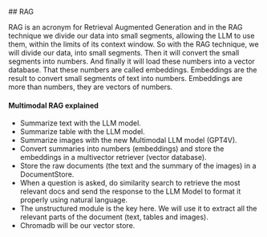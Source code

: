<p>## RAG<p>
<div>
RAG is an acronym for Retrieval Augmented Generation and in the RAG technique we divide our data into small segments, allowing the LLM to use them, within the limits of its context window.
So with the RAG technique, we will divide our data, into small segments. Then it will convert the small segments into numbers.
And finally it will load these numbers into a vector database.
That these numbers are called embeddings.
Embeddings are the result to convert small segments of text into numbers.
Embeddings are more than numbers, they are vectors of numbers.
</div>


#### Multimodal RAG explained
* Summarize text with the LLM model.
* Summarize table with the LLM model.
* Summarize images with the new Multimodal LLM model (GPT4V).
* Convert summaries into numbers (embeddings) and store the embeddings in a multivector retriever (vector database).
* Store the raw documents (the text and the summary of the images) in a DocumentStore.
* When a question is asked, do similarity search to retrieve the most relevant docs and send the response to the LLM Model to format it properly using natural language.
* The unstructured module is the key here. We will use it to extract all the relevant parts of the document (text, tables and images).
* Chromadb will be our vector store.
